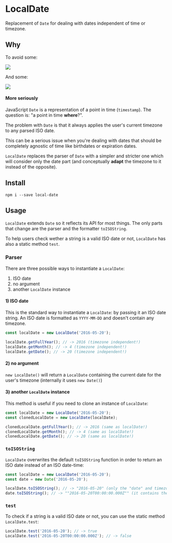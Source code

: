 # LocalDate
Replacement of `Date` for dealing with dates independent of time or timezone.

## Why
To avoid some:

![](http://imgur.com/hj0uRMy.png)

And some:

![](http://imgur.com/Ku9gmWS.png)

#### More seriously
JavaScript `Date` is a representation of a point in time (`timestamp`). The question is: "a point in time **where**?".

The problem with `Date` is that it always applies the user's current timezone to any parsed ISO date.

This can be a serious issue when you're dealing with dates that should be completely agnostic of time like birthdates or expiration dates.

`LocalDate` replaces the parser of `Date` with a simpler and stricter one which will consider only the date part (and conceptually **adapt** the timezone to it instead of the opposite).

## Install
```
npm i --save local-date
```

## Usage
`LocalDate` extends `Date` so it reflects its API for most things.
The only parts that change are the parser and the formatter `toISOString`.

To help users check wether a string is a valid ISO date or not, `LocalDate` has also a static method `test`.

### Parser
There are three possible ways to instantiate a `LocalDate`:

1. ISO date
2. no argument
3. another `LocalDate` instance

#### 1) ISO date
This is the standard way to instantiate a `LocalDate`: by passing it an ISO date string.
An ISO date is formatted as `YYYY-MM-DD` and doesn't contain any timezone.

```js
const localDate = new LocalDate('2016-05-20');

localDate.getFullYear(); // -> 2016 (timezone independent!)
localDate.getMonth(); // -> 4 (timezone independent!)
localDate.getDate(); // -> 20 (timezone independent!)
```

#### 2) no argument
`new LocalDate()` will return a `LocalDate` containing the current date for the user's timezone (internally it uses `new Date()`)

#### 3) another `LocalDate` instance
This method is useful if you need to clone an instance of `LocalDate`:

```js
const localDate = new LocalDate('2016-05-20');
const clonedLocalDate = new LocalDate(localDate);

clonedLocalDate.getFullYear(); // -> 2016 (same as localDate!)
clonedLocalDate.getMonth(); // -> 4 (same as localDate!)
clonedLocalDate.getDate(); // -> 20 (same as localDate!)
```

### `toISOString`
`LocalDate` overwrites the default `toISOString` function in order to return an ISO date instead of an ISO date-time:

```js
const localDate = new LocalDate('2016-05-20');
const date = new Date('2016-05-20');

localDate.toISOString(); // -> "2016-05-20" (only the "date" and timezone independent!)
date.toISOString(); // -> ""2016-05-20T00:00:00.000Z"" (it contains the time as well and is therefore timezone dependent)
```

### `test`
To check if a string is a valid ISO date or not, you can use the static method `LocalDate.test`:

```js
LocalDate.test('2016-05-20'); // -> true
LocalDate.test('2016-05-20T00:00:00.000Z'); // -> false
```
